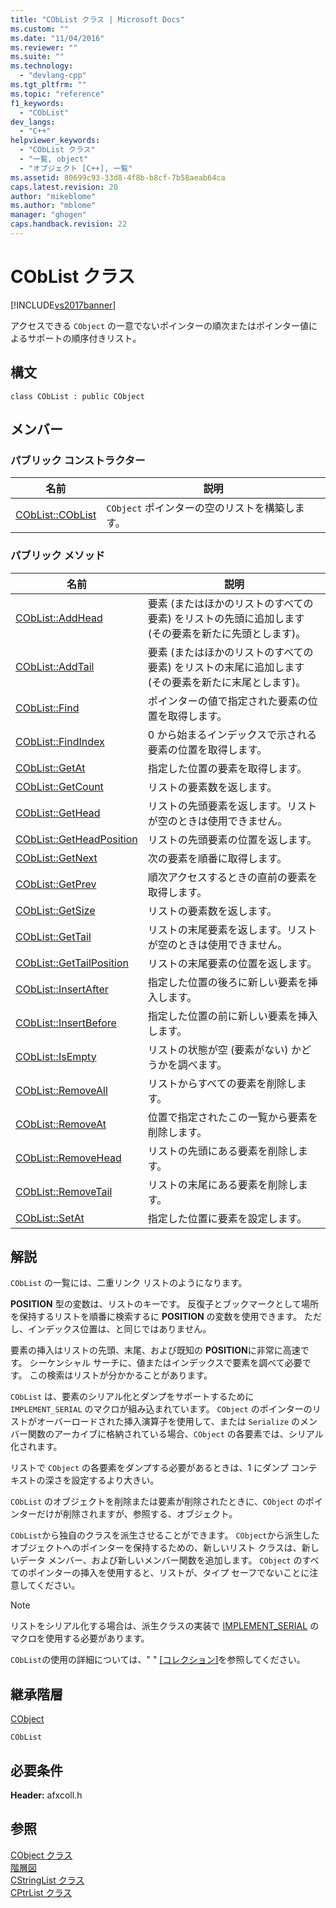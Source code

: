 ```yaml
---
title: "CObList クラス | Microsoft Docs"
ms.custom: ""
ms.date: "11/04/2016"
ms.reviewer: ""
ms.suite: ""
ms.technology: 
  - "devlang-cpp"
ms.tgt_pltfrm: ""
ms.topic: "reference"
f1_keywords: 
  - "CObList"
dev_langs: 
  - "C++"
helpviewer_keywords: 
  - "CObList クラス"
  - "一覧, object"
  - "オブジェクト [C++], 一覧"
ms.assetid: 80699c93-33d8-4f8b-b8cf-7b58aeab64ca
caps.latest.revision: 20
author: "mikeblome"
ms.author: "mblome"
manager: "ghogen"
caps.handback.revision: 22
---
```

# CObList クラス
[!INCLUDE[vs2017banner](../../assembler/inline/includes/vs2017banner.md)]

アクセスできる `CObject` の一意でないポインターの順次またはポインター値によるサポートの順序付きリスト。  
  
## 構文  
  
```  
class CObList : public CObject  
```  
  
## メンバー  
  
### パブリック コンストラクター  
  
|名前|説明|  
|--------|--------|  
|[CObList::CObList](../Topic/CObList::CObList.md)|`CObject` ポインターの空のリストを構築します。|  
  
### パブリック メソッド  
  
|名前|説明|  
|--------|--------|  
|[CObList::AddHead](../Topic/CObList::AddHead.md)|要素 \(またはほかのリストのすべての要素\) をリストの先頭に追加します \(その要素を新たに先頭とします\)。|  
|[CObList::AddTail](../Topic/CObList::AddTail.md)|要素 \(またはほかのリストのすべての要素\) をリストの末尾に追加します \(その要素を新たに末尾とします\)。|  
|[CObList::Find](../Topic/CObList::Find.md)|ポインターの値で指定された要素の位置を取得します。|  
|[CObList::FindIndex](../Topic/CObList::FindIndex.md)|0 から始まるインデックスで示される要素の位置を取得します。|  
|[CObList::GetAt](../Topic/CObList::GetAt.md)|指定した位置の要素を取得します。|  
|[CObList::GetCount](../Topic/CObList::GetCount.md)|リストの要素数を返します。|  
|[CObList::GetHead](../Topic/CObList::GetHead.md)|リストの先頭要素を返します。リストが空のときは使用できません。|  
|[CObList::GetHeadPosition](../Topic/CObList::GetHeadPosition.md)|リストの先頭要素の位置を返します。|  
|[CObList::GetNext](../Topic/CObList::GetNext.md)|次の要素を順番に取得します。|  
|[CObList::GetPrev](../Topic/CObList::GetPrev.md)|順次アクセスするときの直前の要素を取得します。|  
|[CObList::GetSize](../Topic/CObList::GetSize.md)|リストの要素数を返します。|  
|[CObList::GetTail](../Topic/CObList::GetTail.md)|リストの末尾要素を返します。リストが空のときは使用できません。|  
|[CObList::GetTailPosition](../Topic/CObList::GetTailPosition.md)|リストの末尾要素の位置を返します。|  
|[CObList::InsertAfter](../Topic/CObList::InsertAfter.md)|指定した位置の後ろに新しい要素を挿入します。|  
|[CObList::InsertBefore](../Topic/CObList::InsertBefore.md)|指定した位置の前に新しい要素を挿入します。|  
|[CObList::IsEmpty](../Topic/CObList::IsEmpty.md)|リストの状態が空 \(要素がない\) かどうかを調べます。|  
|[CObList::RemoveAll](../Topic/CObList::RemoveAll.md)|リストからすべての要素を削除します。|  
|[CObList::RemoveAt](../Topic/CObList::RemoveAt.md)|位置で指定されたこの一覧から要素を削除します。|  
|[CObList::RemoveHead](../Topic/CObList::RemoveHead.md)|リストの先頭にある要素を削除します。|  
|[CObList::RemoveTail](../Topic/CObList::RemoveTail.md)|リストの末尾にある要素を削除します。|  
|[CObList::SetAt](../Topic/CObList::SetAt.md)|指定した位置に要素を設定します。|  
  
## 解説  
 `CObList` の一覧には、二重リンク リストのようになります。  
  
 **POSITION** 型の変数は、リストのキーです。  反復子とブックマークとして場所を保持するリストを順番に検索するに **POSITION** の変数を使用できます。  ただし、インデックス位置は、と同じではありません。  
  
 要素の挿入はリストの先頭、末尾、および既知の **POSITION**に非常に高速です。  シーケンシャル サーチに、値またはインデックスで要素を調べて必要です。  この検索はリストが分かかることがあります。  
  
 `CObList` は、要素のシリアル化とダンプをサポートするために `IMPLEMENT_SERIAL` のマクロが組み込まれています。  `CObject` のポインターのリストがオーバーロードされた挿入演算子を使用して、または `Serialize` のメンバー関数のアーカイブに格納されている場合、`CObject` の各要素では、シリアル化されます。  
  
 リストで `CObject` の各要素をダンプする必要があるときは、1 にダンプ コンテキストの深さを設定するより大きい。  
  
 `CObList` のオブジェクトを削除または要素が削除されたときに、`CObject` のポインターだけが削除されますが、参照する、オブジェクト。  
  
 `CObList`から独自のクラスを派生させることができます。  `CObject`から派生したオブジェクトへのポインターを保持するための、新しいリスト クラスは、新しいデータ メンバー、および新しいメンバー関数を追加します。  `CObject` のすべてのポインターの挿入を使用すると、リストが、タイプ セーフでないことに注意してください。  
  
> [!NOTE]
>  リストをシリアル化する場合は、派生クラスの実装で [IMPLEMENT\_SERIAL](../Topic/IMPLEMENT_SERIAL.md) のマクロを使用する必要があります。  
  
 `CObList`の使用の詳細については、" " [&#91;コレクション&#93;](../../mfc/collections.md)を参照してください。  
  
## 継承階層  
 [CObject](../Topic/CObject%20Class.md)  
  
 `CObList`  
  
## 必要条件  
 **Header:** afxcoll.h  
  
## 参照  
 [CObject クラス](../Topic/CObject%20Class.md)   
 [階層図](../../mfc/hierarchy-chart.md)   
 [CStringList クラス](../Topic/CStringList%20Class.md)   
 [CPtrList クラス](../Topic/CPtrList%20Class.md)